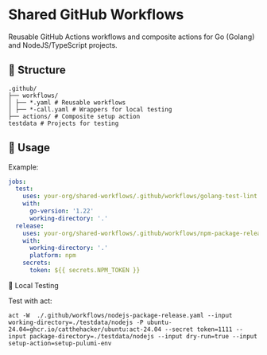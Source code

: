 # Shared GitHub Workflows

Reusable GitHub Actions workflows and composite actions for Go (Golang) and NodeJS/TypeScript projects.

## 📁 Structure
```
.github/
├── workflows/
│ ├── *.yaml # Reusable workflows
│ ├── *-call.yaml # Wrappers for local testing
├── actions/ # Composite setup action
testdata # Projects for testing
```

## 🚀 Usage
Example:

```yaml
jobs:
  test:
    uses: your-org/shared-workflows/.github/workflows/golang-test-lint.yaml@main
    with:
      go-version: '1.22'
      working-directory: '.'
  release:
    uses: your-org/shared-workflows/.github/workflows/npm-package-release.yaml@main
    with:
      working-directory: '.'
      platform: npm
    secrets:
      token: ${{ secrets.NPM_TOKEN }}
```

🧪 Local Testing

Test with act:
```
act -W  ./.github/workflows/nodejs-package-release.yaml --input working-directory=./testdata/nodejs -P ubuntu-24.04=ghcr.io/catthehacker/ubuntu:act-24.04 --secret token=1111 --input package-directory=./testdata/nodejs --input dry-run=true --input setup-action=setup-pulumi-env
```
